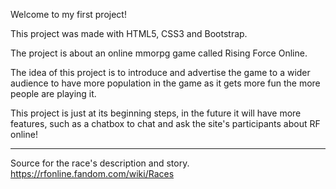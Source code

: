 Welcome to my first project! 

This project was made with HTML5, CSS3 and Bootstrap. 

The project is about an online mmorpg game called Rising Force Online. 

The idea of this project is to introduce and advertise the game to a wider audience to have more population in the game as it gets more fun the more people are playing it.

This project is just at its beginning steps, in the future it will have more features, such as a chatbox to chat and ask the site's participants about RF online!


-----
Source for the race's description and story.
https://rfonline.fandom.com/wiki/Races

